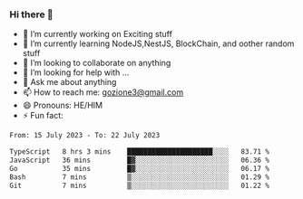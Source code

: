 ### Hi there 👋

<!--
**charlieScript/charlieScript** is a ✨ _special_ ✨ repository because its `README.md` (this file) appears on your GitHub profile.

Here are some ideas to get you started: -->

- 🔭 I’m currently working on Exciting stuff
- 🌱 I’m currently learning NodeJS,NestJS, BlockChain, and oother random stuff
- 👯 I’m looking to collaborate on anything
- 🤔 I’m looking for help with ...
- 💬 Ask me about anything
- 📫 How to reach me: gozione3@gmail.com
- 😄 Pronouns: HE/HIM
- ⚡ Fun fact: 
<!--START_SECTION:waka-->

```txt
From: 15 July 2023 - To: 22 July 2023

TypeScript   8 hrs 3 mins    █████████████████████░░░░   83.71 %
JavaScript   36 mins         █▓░░░░░░░░░░░░░░░░░░░░░░░   06.36 %
Go           35 mins         █▓░░░░░░░░░░░░░░░░░░░░░░░   06.17 %
Bash         7 mins          ▒░░░░░░░░░░░░░░░░░░░░░░░░   01.29 %
Git          7 mins          ▒░░░░░░░░░░░░░░░░░░░░░░░░   01.22 %
```

<!--END_SECTION:waka-->
